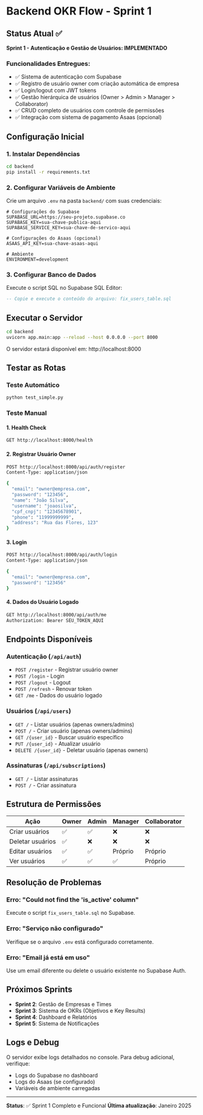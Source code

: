 # Backend OKR Flow - Sprint 1

## Status Atual ✅

**Sprint 1 - Autenticação e Gestão de Usuários: IMPLEMENTADO**

### Funcionalidades Entregues:
- ✅ Sistema de autenticação com Supabase
- ✅ Registro de usuário owner com criação automática de empresa
- ✅ Login/logout com JWT tokens
- ✅ Gestão hierárquica de usuários (Owner > Admin > Manager > Collaborator)
- ✅ CRUD completo de usuários com controle de permissões
- ✅ Integração com sistema de pagamento Asaas (opcional)

## Configuração Inicial

### 1. Instalar Dependências
```bash
cd backend
pip install -r requirements.txt
```

### 2. Configurar Variáveis de Ambiente
Crie um arquivo `.env` na pasta `backend/` com suas credenciais:

```env
# Configurações do Supabase
SUPABASE_URL=https://seu-projeto.supabase.co
SUPABASE_KEY=sua-chave-publica-aqui
SUPABASE_SERVICE_KEY=sua-chave-de-servico-aqui

# Configurações do Asaas (opcional)
ASAAS_API_KEY=sua-chave-asaas-aqui

# Ambiente
ENVIRONMENT=development
```

### 3. Configurar Banco de Dados
Execute o script SQL no Supabase SQL Editor:
```sql
-- Copie e execute o conteúdo do arquivo: fix_users_table.sql
```

## Executar o Servidor

```bash
cd backend
uvicorn app.main:app --reload --host 0.0.0.0 --port 8000
```

O servidor estará disponível em: http://localhost:8000

## Testar as Rotas

### Teste Automático
```bash
python test_simple.py
```

### Teste Manual

#### 1. Health Check
```bash
GET http://localhost:8000/health
```

#### 2. Registrar Usuário Owner
```bash
POST http://localhost:8000/api/auth/register
Content-Type: application/json

{
  "email": "owner@empresa.com",
  "password": "123456",
  "name": "João Silva",
  "username": "joaosilva",
  "cpf_cnpj": "12345678901",
  "phone": "11999999999",
  "address": "Rua das Flores, 123"
}
```

#### 3. Login
```bash
POST http://localhost:8000/api/auth/login
Content-Type: application/json

{
  "email": "owner@empresa.com",
  "password": "123456"
}
```

#### 4. Dados do Usuário Logado
```bash
GET http://localhost:8000/api/auth/me
Authorization: Bearer SEU_TOKEN_AQUI
```

## Endpoints Disponíveis

### Autenticação (`/api/auth`)
- `POST /register` - Registrar usuário owner
- `POST /login` - Login
- `POST /logout` - Logout
- `POST /refresh` - Renovar token
- `GET /me` - Dados do usuário logado

### Usuários (`/api/users`)
- `GET /` - Listar usuários (apenas owners/admins)
- `POST /` - Criar usuário (apenas owners/admins)
- `GET /{user_id}` - Buscar usuário específico
- `PUT /{user_id}` - Atualizar usuário
- `DELETE /{user_id}` - Deletar usuário (apenas owners)

### Assinaturas (`/api/subscriptions`)
- `GET /` - Listar assinaturas
- `POST /` - Criar assinatura

## Estrutura de Permissões

| Ação | Owner | Admin | Manager | Collaborator |
|------|-------|-------|---------|--------------|
| Criar usuários | ✅ | ✅ | ❌ | ❌ |
| Deletar usuários | ✅ | ❌ | ❌ | ❌ |
| Editar usuários | ✅ | ✅ | Próprio | Próprio |
| Ver usuários | ✅ | ✅ | ✅ | Próprio |

## Resolução de Problemas

### Erro: "Could not find the 'is_active' column"
Execute o script `fix_users_table.sql` no Supabase.

### Erro: "Serviço não configurado"
Verifique se o arquivo `.env` está configurado corretamente.

### Erro: "Email já está em uso"
Use um email diferente ou delete o usuário existente no Supabase Auth.

## Próximos Sprints

- **Sprint 2**: Gestão de Empresas e Times
- **Sprint 3**: Sistema de OKRs (Objetivos e Key Results)
- **Sprint 4**: Dashboard e Relatórios
- **Sprint 5**: Sistema de Notificações

## Logs e Debug

O servidor exibe logs detalhados no console. Para debug adicional, verifique:
- Logs do Supabase no dashboard
- Logs do Asaas (se configurado)
- Variáveis de ambiente carregadas

---

**Status**: ✅ Sprint 1 Completo e Funcional
**Última atualização**: Janeiro 2025